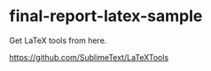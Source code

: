 final-report-latex-sample
=========================

Get LaTeX tools from here.

https://github.com/SublimeText/LaTeXTools



